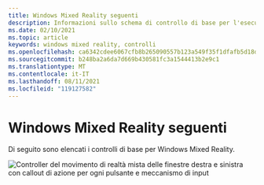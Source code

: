 ```yaml
---
title: Windows Mixed Reality seguenti
description: Informazioni sullo schema di controllo di base per l'esecuzione di AltspaceVR Windows Mixed Reality controller del movimento.
ms.date: 02/10/2021
ms.topic: article
keywords: windows mixed reality, controlli
ms.openlocfilehash: ca6342cdee6067cfb8b265090557b123a549f35f1dfafb5d18d11bb58b2cfb38
ms.sourcegitcommit: b248ba2a6da7d669b430581fc3a1544413b2e9c1
ms.translationtype: MT
ms.contentlocale: it-IT
ms.lasthandoff: 08/11/2021
ms.locfileid: "119127582"
---
```

# <a name="windows-mixed-reality-controls"></a>Windows Mixed Reality seguenti

Di seguito sono elencati i controlli di base per Windows Mixed Reality.

![Controller del movimento di realtà mista delle finestre destra e sinistra con callout di azione per ogni pulsante e meccanismo di input](images/windows-mixed-controls.jpg)